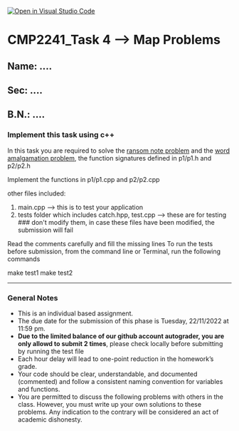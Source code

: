 [![Open in Visual Studio Code](https://classroom.github.com/assets/open-in-vscode-c66648af7eb3fe8bc4f294546bfd86ef473780cde1dea487d3c4ff354943c9ae.svg)](https://classroom.github.com/online_ide?assignment_repo_id=9358098&assignment_repo_type=AssignmentRepo)
# CMP2241_Task 4 --> Map Problems

## Name: ....
## Sec: ....
## B.N.: ....


### Implement this task using c++
In this task you are required to solve the [ransom note problem](https://leetcode.com/problems/ransom-note/description/) and the [word amalgamation problem](https://onlinejudge.org/index.php?option=onlinejudge&Itemid=8&category=357&page=show_problem&problem=583), the function signatures defined in p1/p1.h and p2/p2.h

Implement the functions in p1/p1.cpp and p2/p2.cpp 

other files included:
1. main.cpp --> this is to test your application
2. tests folder which includes catch.hpp, test.cpp --> these are for testing ### don't modify them, in case these files have been modified, the submission will fail

Read the comments carefully and fill the missing lines
To run the tests before submission, from the command line or Terminal, run the following commands

make test1
make test2

---

### General Notes
- This is an individual based assignment.
- The due date for the submission of this phase is Tuesday, 22/11/2022 at 11:59 pm.
- **Due to the limited balance of our github account autograder, you are only allowd to submit 2 times**, please check locally before submitting by running the test file
- Each hour delay will lead to one-point reduction in the homework’s grade.
- Your code should be clear, understandable, and documented (commented) and follow a consistent naming convention for variables and functions.
- You are permitted to discuss the following problems with others in the class. However, you must write up your own solutions to these problems. Any indication to the contrary will be considered an act of academic dishonesty. 
